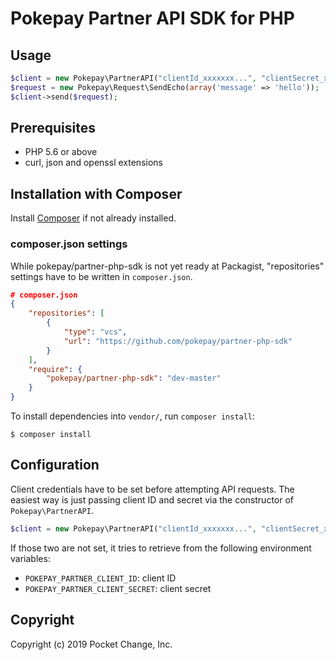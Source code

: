 # Pokepay Partner API SDK for PHP

## Usage

```php
$client = new Pokepay\PartnerAPI("clientId_xxxxxxx...", "clientSecret_xxxxxxx...");
$request = new Pokepay\Request\SendEcho(array('message' => 'hello'));
$client->send($request);
```

## Prerequisites

- PHP 5.6 or above
- curl, json and openssl extensions

## Installation with Composer

Install [Composer](https://getcomposer.org/) if not already installed.

### composer.json settings

While pokepay/partner-php-sdk is not yet ready at Packagist, "repositories" settings have to be written in `composer.json`.

```json
# composer.json
{
    "repositories": [
        {
            "type": "vcs",
            "url": "https://github.com/pokepay/partner-php-sdk"
        }
    ],
    "require": {
        "pokepay/partner-php-sdk": "dev-master"
    }
}
```

To install dependencies into `vendor/`, run `composer install`:

```
$ composer install
```

## Configuration

Client credentials have to be set before attempting API requests. The easiest way is just passing client ID and secret via the constructor of `Pokepay\PartnerAPI`.

```php
$client = new Pokepay\PartnerAPI("clientId_xxxxxxx...", "clientSecret_xxxxxxx...");
```

If those two are not set, it tries to retrieve from the following environment variables:

- `POKEPAY_PARTNER_CLIENT_ID`: client ID
- `POKEPAY_PARTNER_CLIENT_SECRET`: client secret

## Copyright

Copyright (c) 2019 Pocket Change, Inc.
